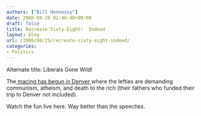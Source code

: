 ```yaml
---
authors: ["Bill Hennessy"]
date: 2008-08-26 02:46:48+00:00
draft: false
title: Recreate Sixty-Eight!  Indeed
layout: blog
url: /2008/08/25/recreate-sixty-eight-indeed/
categories:
- Politics
---
```


Alternate title:  Liberals Gone Wild!

The[ macing has begun in Denver ](https://www.denverpost.com/breakingnews/ci_10301186)where the lefties are demanding communism, atheism, and death to the rich (their fathers who funded their trip to Denver not included).

Watch the fun live here.  Way better than the speeches.


